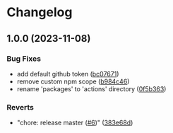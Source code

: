 # Changelog

## 1.0.0 (2023-11-08)


### Bug Fixes

* add default github token ([bc07671](https://github.com/abinnovision/actions/commit/bc07671777c0de434998a7dc252bc439af8fdbba))
* remove custom npm scope ([b984c46](https://github.com/abinnovision/actions/commit/b984c462b785d0c4e6d4f0942ab990e7cb303ecc))
* rename 'packages' to 'actions' directory ([0f5b363](https://github.com/abinnovision/actions/commit/0f5b36378bee263944d2497d40a90cd525cb3aec))


### Reverts

* "chore: release master ([#6](https://github.com/abinnovision/actions/issues/6))" ([383e68d](https://github.com/abinnovision/actions/commit/383e68d5d94a98a3eb5cb253404405514cf4e86e))
